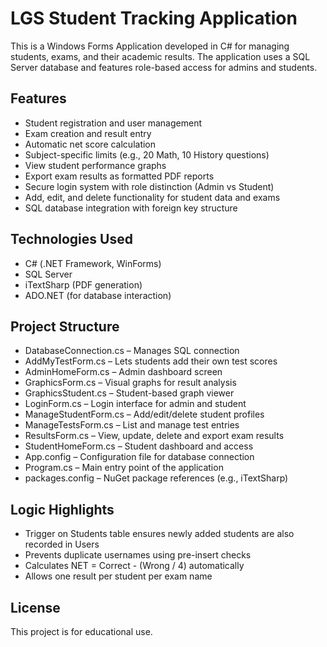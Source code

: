 # LGS Student Tracking Application

This is a Windows Forms Application developed in C# for managing students, exams, and their academic results. The application uses a SQL Server database and features role-based access for admins and students.

##  Features

-  Student registration and user management  
-  Exam creation and result entry  
-  Automatic net score calculation  
-  Subject-specific limits (e.g., 20 Math, 10 History questions)  
-  View student performance graphs  
-  Export exam results as formatted PDF reports  
-  Secure login system with role distinction (Admin vs Student)  
-  Add, edit, and delete functionality for student data and exams  
-  SQL database integration with foreign key structure

## Technologies Used

- C# (.NET Framework, WinForms)
- SQL Server
- iTextSharp (PDF generation)
- ADO.NET (for database interaction)

## Project Structure

- DatabaseConnection.cs – Manages SQL connection  
- AddMyTestForm.cs – Lets students add their own test scores  
- AdminHomeForm.cs – Admin dashboard screen  
- GraphicsForm.cs – Visual graphs for result analysis  
- GraphicsStudent.cs – Student-based graph viewer  
- LoginForm.cs – Login interface for admin and student  
- ManageStudentForm.cs – Add/edit/delete student profiles  
- ManageTestsForm.cs – List and manage test entries  
- ResultsForm.cs – View, update, delete and export exam results  
- StudentHomeForm.cs – Student dashboard and access  
- App.config – Configuration file for database connection  
- Program.cs – Main entry point of the application  
- packages.config – NuGet package references (e.g., iTextSharp)
  

## Logic Highlights

- Trigger on Students table ensures newly added students are also recorded in Users
- Prevents duplicate usernames using pre-insert checks
- Calculates NET = Correct - (Wrong / 4) automatically
- Allows one result per student per exam name


## License

This project is for educational use.
